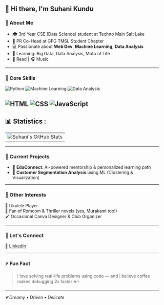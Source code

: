 ## 👋 Hi there, I'm Suhani Kundu

### 🚀 About Me
- 🎓 3rd Year CSE (Data Science) student at Techno Main Salt Lake
- 📢 PR Co-Head at GFG TMSL Student Chapter 
- 💻 Passionate about **Web Dev**, **Machine Learning**, **Data Analysis**  
- 🧠 Learning: Big Data, Data Analysis, Moto of Life   
- 📖 Read | 🎧 Music 
---

### 🧠 Core Skills
![Python](https://img.shields.io/badge/-Python-3776AB?style=for-the-badge&logo=python&logoColor=white)
![Machine Learning](https://img.shields.io/badge/-Machine%20Learning-brightgreen?style=for-the-badge)
![Data Analysis](https://img.shields.io/badge/-Data%20Analysis-blue?style=for-the-badge)

![HTML](https://img.shields.io/badge/-HTML-E34F26?style=for-the-badge&logo=html5&logoColor=white)
![CSS](https://img.shields.io/badge/-CSS-1572B6?style=for-the-badge&logo=css3&logoColor=white)
![JavaScript](https://img.shields.io/badge/-JavaScript-F7DF1E?style=for-the-badge&logo=javascript&logoColor=black)
---
<h2>📊 Statistics :</h2>

<table>
  <tr>
    <td>
      <img src="https://github-readme-stats.vercel.app/api?username=suhanikundu&show_icons=true&theme=yellow&title_color=FFD700&icon_color=FFD700&text_color=ffffff&bg_color=0d1117" alt="Suhani's GitHub Stats"/>
    </td>
  </tr>
</table>

---

### 🎯 Current Projects
- 🤖 **EduConnect**: AI-powered mentorship & personalized learning path
- 💼 **Customer Segmentation Analysis** using ML (Clustering & Visualization)

---

### 🧩 Other Interests  
🎵 Ukulele Player  
📖 Fan of Romcom & Thriller novels (yes, Murakami too!)  
🖌️ Occasional Canva Designer & Club Organizer  

---

### 💬 Let's Connect
🔗 [LinkedIn](https://www.linkedin.com/in/suhanikundu)

---

### ⚡ Fun Fact  
> I love solving real-life problems using code — and I believe coffee makes debugging 2x faster ☕✨

---

_💗 Dreamy • Driven • Delicate_

